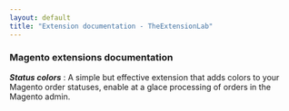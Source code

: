 ```yaml
---
layout: default
title: "Extension documentation - TheExtensionLab"
---
```


### Magento extensions documentation

***Status colors*** : A simple but effective extension that adds colors to your Magento order statuses, enable at a glace processing of orders in the Magento admin.